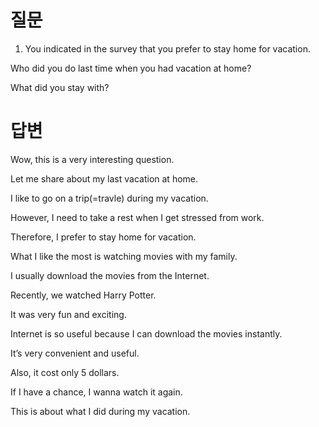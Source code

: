 # 질문

1. You indicated in the survey that you prefer to stay home for vacation.

Who did you do last time when you had vacation at home?

What did you stay with?



# 답변

Wow, this is a very interesting question.

Let me share about my last vacation at home.

I like to go on a trip(=travle) during my vacation.

However, I need to take a rest when I get stressed from work.

Therefore, I prefer to stay home for vacation.

What I like the most is watching movies with my family.

I usually download the movies from the Internet.

Recently, we watched Harry Potter.

It was very fun and exciting.

Internet is so useful because I can download the movies instantly.

It’s very convenient and useful.

Also, it cost only 5 dollars.

If I have a chance, I wanna watch it again.

This is about what I did during my vacation.
